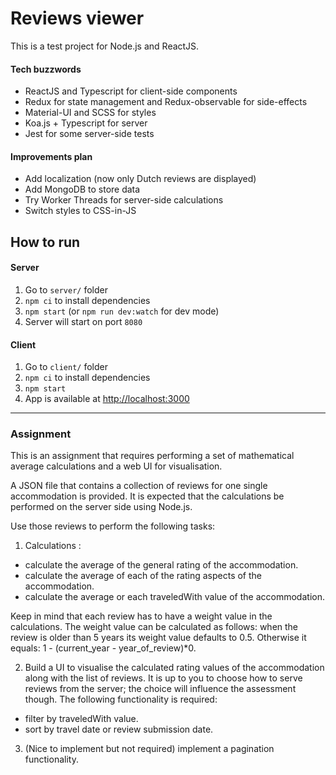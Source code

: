 # Reviews viewer

This is a test project for Node.js and ReactJS.

#### Tech buzzwords
- ReactJS and Typescript for client-side components
- Redux for state management and Redux-observable for side-effects
- Material-UI and SCSS for styles
- Koa.js + Typescript for server
- Jest for some server-side tests

#### Improvements plan
- Add localization (now only Dutch reviews are displayed)
- Add MongoDB to store data
- Try Worker Threads for server-side calculations
- Switch styles to CSS-in-JS


## How to run

#### Server
1. Go to `server/` folder
2. `npm ci` to install dependencies
3. `npm start` (or `npm run dev:watch` for dev mode)
4. Server will start on port `8080`

#### Client
1. Go to `client/` folder
2. `npm ci` to install dependencies
3. `npm start` 
4. App is available at [http://localhost:3000]()

------------------------

### Assignment
This is an assignment that requires performing a set of mathematical average calculations and a web UI for visualisation.

A JSON file that contains a collection of reviews for one single accommodation is provided. It is expected that the calculations be performed on the server side using Node.js.

Use those reviews to perform the following tasks:

1) Calculations :
  - calculate the average of the general rating of the accommodation.
  - calculate the average of each of the rating aspects of the accommodation.
  - calculate the average or each traveledWith value of the accommodation.

Keep in mind that each review has to have a weight value in the calculations.
The weight value can be calculated as follows:
when the review is older than 5 years its weight value defaults to 0.5. Otherwise it equals: 1 - (current_year - year_of_review)*0.

2) Build a UI to visualise  the calculated rating values of the accommodation along with the list of reviews. It is up to you to choose how to serve reviews from the server; the choice will influence the assessment though. The following functionality is required:
  - filter by traveledWith value.
  - sort by travel date or review submission date.

3) (Nice to implement but not required) implement a pagination functionality.

